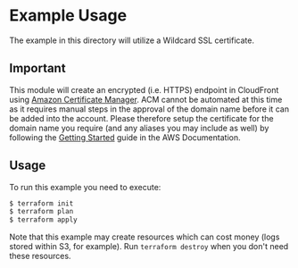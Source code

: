 # Example Usage

The example in this directory will utilize a Wildcard SSL certificate.

## Important

This module will create an encrypted (i.e. HTTPS) endpoint in CloudFront using
[Amazon Certificate Manager](https://aws.amazon.com/certificate-manager/). ACM
cannot be automated at this time as it requires manual steps in the approval
of the domain name before it can be added into the account. Please therefore
setup the certificate for the domain name you require (and any aliases you may
include as well) by following the
[Getting Started](http://docs.aws.amazon.com/acm/latest/userguide/gs.html) guide
in the AWS Documentation.

## Usage

To run this example you need to execute:

```bash
$ terraform init
$ terraform plan
$ terraform apply
```

Note that this example may create resources which can cost money (logs stored
within S3, for example). Run `terraform destroy` when you don't need these
resources.
